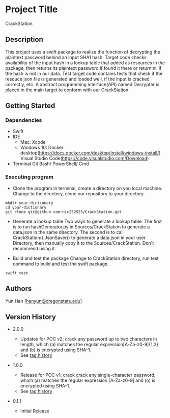 # Project Title

CrackStation


## Description

This project uses a swift package to realize the function of decrypting the plaintext password behind an input SHA1 hash. Target code checks availability of the input hash in a lookup table that added as resources in the package, then returns its plaintext password if found it there or return nil if the hash is not in our data. Test target code contains tests that check if the resouce json file is generated and loaded well, if the input is cracked correctly, etc. A abstract programming interface(API) named Decrypter is placed in the main target to conform with our CrackStation. 

## Getting Started

### Dependencies

* Swift
* IDE
    * Mac: Xcode
    * Windows 10: Docker desktop(https://docs.docker.com/desktop/install/windows-install/)
                  Visual Studio Code(https://code.visualstudio.com/Download)
* Terminal
    Git Bash/ PowerShell/ Cmd

### Executing program

* Clone the program
In terminal, create a directory on you local machine. Change to the directory, clone our repository to your directory.
```
mkdir your-dictionary
cd your-dictionary
git clone git@github.com:nic252525/CrackStation.git
```

* Generate a lookup table
Two ways to generate a lookup table. The first is to run hashGenerator.py in Sources/CrackStation to generate a data.json in the same directory.
The second is to call CrackStation().JsonSaver() to generate a data.json in your user Directory, then manually copy it to the Sources/CrackStation. Don't recommend using it.

* Build and test the package
Change to CrackStation directory, run test command to build and test the swift package.
```
swift test
```

## Authors

Yun Han 
[hanyun@oregonstate.edu]

## Version History

* 2.0.0
    * Updates for POC v2: crack any password up to two characters in length, which (a) matches the regular expression[A-Za-z0-9]{1,2} and (b) is encrypted using SHA-1.
    * See [tag history](2.0.0)

* 1.0.0
    * Release for POC v1: crack crack any single-character password, which (a) matches the regular expression [A-Za-z0-9] and (b) is encrypted using SHA-1.
    * See [tag history](1.0.0)

* 0.1.1
    * Initial Release
